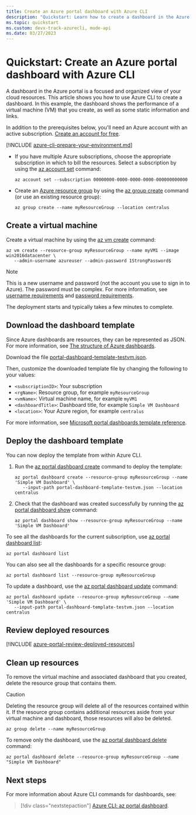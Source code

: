```yaml
---
title: Create an Azure portal dashboard with Azure CLI
description: "Quickstart: Learn how to create a dashboard in the Azure portal using the Azure CLI. A dashboard is a focused and organized view of your cloud resources."
ms.topic: quickstart
ms.custom: devx-track-azurecli, mode-api
ms.date: 03/27/2023
---
```


# Quickstart: Create an Azure portal dashboard with Azure CLI

A dashboard in the Azure portal is a focused and organized view of your cloud resources. This article shows you how to use Azure CLI to create a dashboard. In this example, the dashboard shows the performance of a virtual machine (VM) that you create, as well as some static information and links.

In addition to the prerequisites below, you'll need an Azure account with an active subscription. [Create an account for free](https://azure.microsoft.com/free/?WT.mc_id=A261C142F).

[!INCLUDE [azure-cli-prepare-your-environment.md](~/articles/reusable-content/azure-cli/azure-cli-prepare-your-environment.md)]

- If you have multiple Azure subscriptions, choose the appropriate subscription in which to bill the resources.
Select a subscription by using the [az account set](/cli/azure/account#az-account-set) command:

  ```azurecli
  az account set --subscription 00000000-0000-0000-0000-000000000000
  ```

- Create an [Azure resource group](../azure-resource-manager/management/overview.md#resource-groups) by using the [az group create](/cli/azure/group#az-group-create) command (or use an existing resource group):

  ```azurecli
  az group create --name myResourceGroup --location centralus
  ```

## Create a virtual machine

Create a virtual machine by using the [az vm create](/cli/azure/vm#az-vm-create) command:

```azurecli
az vm create --resource-group myResourceGroup --name myVM1 --image win2016datacenter \
   --admin-username azureuser --admin-password 1StrongPassword$
```

> [!NOTE]
> This is a new username and password (not the account you use to sign in to Azure). The password must be complex. For more information, see [username requirements](../virtual-machines/windows/faq.yml#what-are-the-username-requirements-when-creating-a-vm-)
and [password requirements](../virtual-machines/windows/faq.yml#what-are-the-password-requirements-when-creating-a-vm-).

The deployment starts and typically takes a few minutes to complete.

## Download the dashboard template

Since Azure dashboards are resources, they can be represented as JSON. For more information, see [The structure of Azure dashboards](./azure-portal-dashboards-structure.md).

Download the file [portal-dashboard-template-testvm.json](https://raw.githubusercontent.com/Azure/azure-docs-powershell-samples/master/azure-portal/portal-dashboard-template-testvm.json).

Then, customize the downloaded template file by changing the following to your values:

- `<subscriptionID>`: Your subscription
- `<rgName>`: Resource group, for example `myResourceGroup`
- `<vmName>`: Virtual machine name, for example `myVM1`
- `<dashboardTitle>`: Dashboard title, for example `Simple VM Dashboard`
- `<location>`: Your Azure region, for example `centralus`

For more information, see [Microsoft portal dashboards template reference](/azure/templates/microsoft.portal/dashboards).

## Deploy the dashboard template

You can now deploy the template from within Azure CLI.

1. Run the [az portal dashboard create](/cli/azure/portal/dashboard#az-portal-dashboard-create) command to deploy the template:

   ```azurecli
   az portal dashboard create --resource-group myResourceGroup --name 'Simple VM Dashboard' \
      --input-path portal-dashboard-template-testvm.json --location centralus
   ```

1. Check that the dashboard was created successfully by running the [az portal dashboard show](/cli/azure/portal/dashboard#az-portal-dashboard-show) command:

   ```azurecli
   az portal dashboard show --resource-group myResourceGroup --name 'Simple VM Dashboard'
   ```

To see all the dashboards for the current subscription, use [az portal dashboard list](/cli/azure/portal/dashboard#az-portal-dashboard-list):

```azurecli
az portal dashboard list
```

You can also see all the dashboards for a specific resource group:

```azurecli
az portal dashboard list --resource-group myResourceGroup
```

To update a dashboard, use the [az portal dashboard update](/cli/azure/portal/dashboard#az-portal-dashboard-update) command:

```azurecli
az portal dashboard update --resource-group myResourceGroup --name 'Simple VM Dashboard' \
   --input-path portal-dashboard-template-testvm.json --location centralus
```

## Review deployed resources

[!INCLUDE [azure-portal-review-deployed-resources](../../includes/azure-portal-review-deployed-resources.md)]

## Clean up resources

To remove the virtual machine and associated dashboard that you created, delete the resource group that contains them.

> [!CAUTION]
> Deleting the resource group will delete all of the resources contained within it. If the resource group contains additional resources aside from your virtual machine and dashboard, those resources will also be deleted.

```azurecli
az group delete --name myResourceGroup
```

To remove only the dashboard, use the [az portal dashboard delete](/cli/azure/portal/dashboard#az-portal-dashboard-delete) command:

```azurecli
az portal dashboard delete --resource-group myResourceGroup --name "Simple VM Dashboard"
```

## Next steps

For more information about Azure CLI commands for dashboards, see:

> [!div class="nextstepaction"]
> [Azure CLI: az portal dashboard](/cli/azure/portal/dashboard).
